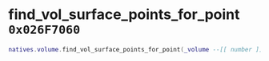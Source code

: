 # find_vol_surface_points_for_point `0x026F7060`

```lua
natives.volume.find_vol_surface_points_for_point(_volume --[[ number ]], _unk1 --[[ number ]], _unk2 --[[ number ]], _unk3 --[[ number ]])
```